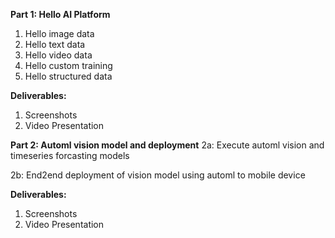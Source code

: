 **Part 1: Hello AI Platform**
1. Hello image data
2. Hello text data
3. Hello video data
4. Hello custom training
5. Hello structured data
 
**Deliverables:**
1. Screenshots
2. Video Presentation

**Part 2: Automl vision model and deployment**
2a: Execute automl vision and timeseries forcasting models

2b: End2end deployment of vision model using automl to mobile device

**Deliverables:**
1. Screenshots
2. Video Presentation 
